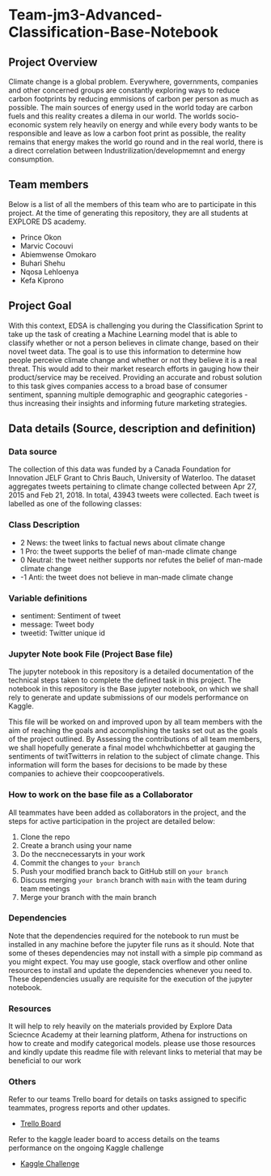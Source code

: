 # Team-jm3-Advanced-Classification-Base-Notebook
## Project Overview
Climate change is a global problem. Everywhere, governments, companies and other concerned groups are constantly exploring ways to reduce carbon footprints by reducing emmisions of carbon per person as much as possible. The main sources of energy used in the world today are carbon fuels and this reality creates a dilema in our world. The worlds socio-economic system rely heavily on energy and while every body wants to be responsible and leave as low a carbon foot print as possible, the reality remains that energy makes the world go round and in the real world, there is a direct correlation between Industrilization/developmemnt and energy consumption. 

## Team members 
Below is a list of all the members of this team who are to participate in this project. At the time of generating this repository, they are all students at EXPLORE DS academy.
- Prince Okon
- Marvic Cocouvi
- Abiemwense Omokaro
- Buhari Shehu
- Nqosa Lehloenya 
- Kefa Kiprono

## Project Goal
With this context, EDSA is challenging you during the Classification Sprint to take up the task of creating a Machine Learning model that is able to classify whether or not a person believes in climate change, based on their novel tweet data. The goal is to use this information to determine how people perceive climate change and whether or not they believe it is a real threat. This would add to their market research efforts in gauging how their product/service may be received. Providing an accurate and robust solution to this task gives companies access to a broad base of consumer sentiment, spanning multiple demographic and geographic categories - thus increasing their insights and informing future marketing strategies.

## Data details (Source, description and definition)
### Data source
The collection of this data was funded by a Canada Foundation for Innovation JELF Grant to Chris Bauch, University of Waterloo. The dataset aggregates tweets pertaining to climate change collected between Apr 27, 2015 and Feb 21, 2018. In total, 43943 tweets were collected. Each tweet is labelled as one of the following classes:

### Class Description
* 2 News: the tweet links to factual news about climate change
* 1 Pro: the tweet supports the belief of man-made climate change
* 0 Neutral: the tweet neither supports nor refutes the belief of man-made climate change
* -1 Anti: the tweet does not believe in man-made climate change

### Variable definitions
* sentiment: Sentiment of tweet
* message: Tweet body
* tweetid: Twitter unique id

### Jupyter Note book File (Project Base file)
The jupyter notebook in this repository is a detailed documentation of the technical steps taken to complete the defined task in this project. The notebook in this repository is the Base jupyter notebook, on which we shall rely to generate and update submissions of our models performance on Kaggle.

This file will be worked on and improved upon by all team members with the aim of reaching the goals and accomplishing the tasks set out as the goals of the project outlined. By Assessing the contributions of all team members, we shall hopefully generate a final model whchwhichbetter at gauging the sentiments of twitTwitterrs in relation to the subject of climate change. This information will form the bases for decisions to be made by these companies to achieve their coopcooperativels. 

### How to work on the base file as a Collaborator
All teammates have been added as collaborators in the project, and the steps for active participation in the project are detailed below:

1. Clone the repo
2. Create a branch using your name
3. Do the neccnecessaryts in your work
4. Commit the changes to `your branch`
5. Push your modified branch back to GitHub still on `your branch`
6. Discuss merging `your branch` branch with `main` with the team during team meetings
7. Merge your branch with the main branch

### Dependencies
Note that the dependencies required for the notebook to run must be installed in any machine before the jupyter file runs as it should. Note that some of theses dependencies may not install with a simple pip command as you might expect. You may use google, stack overflow and other online resources to install and update the dependencies whenever you need to. These dependencies usually are requisite for the execution of the jupyter notebook.

### Resources
It will help to rely heavily on the materials provided by Explore Data Sciecnce Academy at their learning platform, Athena for instructions on how to create and modify categorical models. please use those resources and kindly update this readme file with relevant links to meterial that may be beneficial to our work
### Others
Refer to our teams Trello board for details on tasks assigned to specific teammates, progress reports and other updates.
- [Trello Board](https://trello.com/b/aUqUenyf/classification-predict)

Refer to the kaggle leader board to access details on the teams performance on the ongoing Kaggle challenge
- [Kaggle Challenge](https://www.kaggle.com/competitions/edsa-climate-change-belief-analysis-2022/overview)
